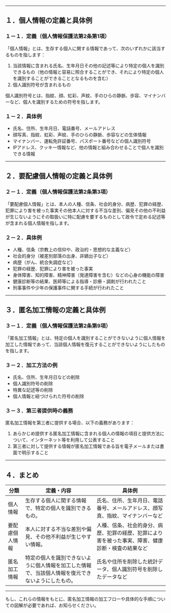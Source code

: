 

---

## １．個人情報の定義と具体例

### １－１．定義（個人情報保護法第2条第1項）

「個人情報」とは、生存する個人に関する情報であって、次のいずれかに該当するものを指します：

1. 当該情報に含まれる氏名、生年月日その他の記述等により特定の個人を識別できるもの（他の情報と容易に照合することができ、それにより特定の個人を識別することができることとなるものを含む）
2. 個人識別符号が含まれるもの

個人識別符号とは、指紋、顔、虹彩、声紋、手のひらの静脈、歩容、マイナンバーなど、個人を識別するための符号を指します。

### １－２．具体例

* 氏名、住所、生年月日、電話番号、メールアドレス
* 顔写真、指紋、虹彩、声紋、手のひらの静脈、歩容などの生体情報
* マイナンバー、運転免許証番号、パスポート番号などの個人識別符号
* IPアドレス、クッキー情報など、他の情報と組み合わせることで個人を識別できる情報

---

## ２．要配慮個人情報の定義と具体例

### ２－１．定義（個人情報保護法第2条第3項）

「要配慮個人情報」とは、本人の人種、信条、社会的身分、病歴、犯罪の経歴、犯罪により害を被った事実その他本人に対する不当な差別、偏見その他の不利益が生じないようにその取扱いに特に配慮を要するものとして政令で定める記述等が含まれる個人情報を指します。

### ２－２．具体例

* 人種、信条（宗教上の信仰や、政治的・思想的な主義など）
* 社会的身分（被差別部落の出身、非嫡出子など）
* 病歴（がん、統合失調症など）
* 犯罪の経歴、犯罪により害を被った事実
* 身体障害、知的障害、精神障害（発達障害を含む）などの心身の機能の障害
* 健康診断等の結果、医師等による指導・診療・調剤が行われたこと
* 刑事事件や少年の保護事件に関する手続が行われたこと

---

## ３．匿名加工情報の定義と具体例

### ３－１．定義（個人情報保護法第2条第9項）

「匿名加工情報」とは、特定の個人を識別することができないように個人情報を加工した情報であって、当該個人情報を復元することができないようにしたものを指します。

### ３－２．加工方法の例

* 氏名、住所、生年月日などの削除
* 個人識別符号の削除
* 特異な記述等の削除
* 個人情報と紐づけられた符号の削除

### ３－３．第三者提供時の義務

匿名加工情報を第三者に提供する場合、以下の義務があります：

1. あらかじめ提供する匿名加工情報に含まれる個人の情報の項目と提供方法について、インターネット等を利用して公表すること
2. 第三者に対して提供する情報が匿名加工情報である旨を電子メールまたは書面で明示すること

---

## ４．まとめ

| 分類      | 定義・内容                                             | 具体例                                               |
| ------- | ------------------------------------------------- | ------------------------------------------------- |
| 個人情報    | 生存する個人に関する情報で、特定の個人を識別できるもの。                      | 氏名、住所、生年月日、電話番号、メールアドレス、顔写真、指紋、マイナンバーなど           |
| 要配慮個人情報 | 本人に対する不当な差別や偏見、その他不利益が生じやすい情報。                    | 人種、信条、社会的身分、病歴、犯罪の経歴、犯罪により害を被った事実、障害、健康診断・検査の結果など |
| 匿名加工情報  | 特定の個人を識別できないように個人情報を加工した情報で、当該個人情報を復元できないようにしたもの。 | 氏名や住所を削除した統計データ、個人識別符号を削除したデータなど                  |

---

もし、これらの情報をもとに、匿名加工情報の加工フローや具体的な手順についての図解が必要であれば、お知らせください。

